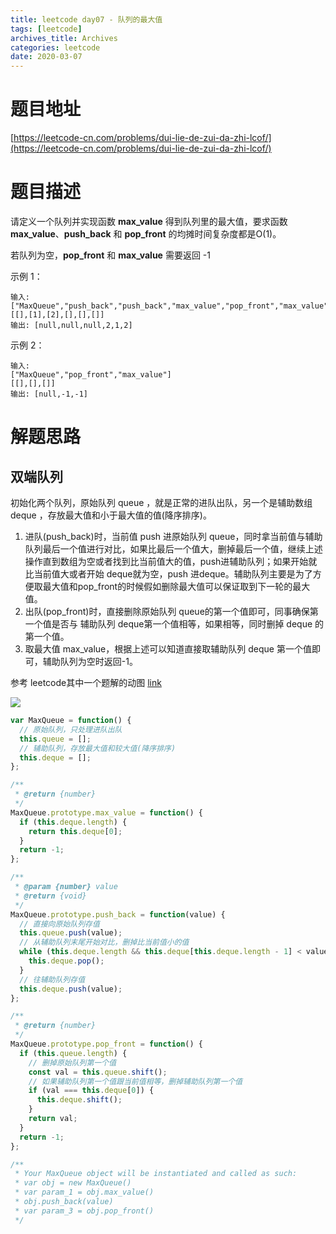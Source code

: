```yaml
---
title: leetcode day07 - 队列的最大值
tags: [leetcode]
archives_title: Archives
categories: leetcode
date: 2020-03-07
---
```


# 题目地址

[https://leetcode-cn.com/problems/dui-lie-de-zui-da-zhi-lcof/](https://leetcode-cn.com/problems/dui-lie-de-zui-da-zhi-lcof/)

# 题目描述

请定义一个队列并实现函数 **max_value** 得到队列里的最大值，要求函数**max_value**、**push_back** 和 **pop_front** 的均摊时间复杂度都是O(1)。

若队列为空，**pop_front** 和 **max_value** 需要返回 -1

示例 1：

```
输入: 
["MaxQueue","push_back","push_back","max_value","pop_front","max_value"]
[[],[1],[2],[],[],[]]
输出: [null,null,null,2,1,2]
```

示例 2：

```
输入: 
["MaxQueue","pop_front","max_value"]
[[],[],[]]
输出: [null,-1,-1]
```

# 解题思路

## 双端队列

初始化两个队列，原始队列 queue ，就是正常的进队出队，另一个是辅助数组 deque ，存放最大值和小于最大值的值(降序排序)。
1. 进队(push_back)时，当前值 push 进原始队列 queue，同时拿当前值与辅助队列最后一个值进行对比，如果比最后一个值大，删掉最后一个值，继续上述操作直到数组为空或者找到比当前值大的值，push进辅助队列；如果开始就比当前值大或者开始 deque就为空，push 进deque。辅助队列主要是为了方便取最大值和pop_front的时候假如删除最大值可以保证取到下一轮的最大值。
2. 出队(pop_front)时，直接删除原始队列 queue的第一个值即可，同事确保第一个值是否与 辅助队列 deque第一个值相等，如果相等，同时删掉 deque 的第一个值。
3. 取最大值 max_value，根据上述可以知道直接取辅助队列 deque 第一个值即可，辅助队列为空时返回-1。

参考 leetcode其中一个题解的动图 [link](https://leetcode-cn.com/problems/dui-lie-de-zui-da-zhi-lcof/solution/ru-he-jie-jue-o1-fu-za-du-de-api-she-ji-ti-by-z1m/)

![](https://pic.leetcode-cn.com/9d038fc9bca6db656f81853d49caccae358a5630589df304fc24d8999777df98-fig3.gif)

```javascript
var MaxQueue = function() {
  // 原始队列，只处理进队出队
  this.queue = [];
  // 辅助队列，存放最大值和较大值(降序排序)
  this.deque = [];
};

/**
 * @return {number}
 */
MaxQueue.prototype.max_value = function() {
  if (this.deque.length) {
    return this.deque[0];
  }
  return -1;
};

/** 
 * @param {number} value
 * @return {void}
 */
MaxQueue.prototype.push_back = function(value) {
  // 直接向原始队列存值
  this.queue.push(value);
  // 从辅助队列末尾开始对比，删掉比当前值小的值
  while (this.deque.length && this.deque[this.deque.length - 1] < value) {
    this.deque.pop();
  }
  // 往辅助队列存值
  this.deque.push(value);
};

/**
 * @return {number}
 */
MaxQueue.prototype.pop_front = function() {
  if (this.queue.length) {
    // 删掉原始队列第一个值
    const val = this.queue.shift();
    // 如果辅助队列第一个值跟当前值相等，删掉辅助队列第一个值
    if (val === this.deque[0]) {
      this.deque.shift();
    }
    return val;
  }
  return -1;
};

/**
 * Your MaxQueue object will be instantiated and called as such:
 * var obj = new MaxQueue()
 * var param_1 = obj.max_value()
 * obj.push_back(value)
 * var param_3 = obj.pop_front()
 */
```